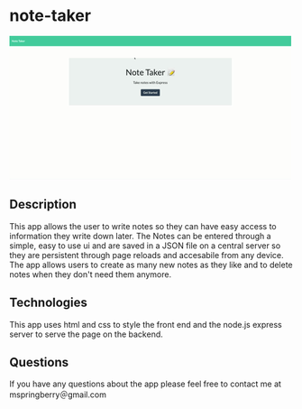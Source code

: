 # note-taker
![example usage](./assets/example_usage.gif)
## Description 
This app allows the user to write notes so they can have easy access to information they write down later. The Notes can be entered through a simple, easy to use ui and are saved in a JSON file on a central server so they are persistent through page reloads and accesabile from any device. The app allows users to create as many new notes as they like and to delete notes when they don't need them anymore.

## Technologies
This app uses html and css to style the front end and the node.js express server to serve the page on the backend.

## Questions
If you have any questions about the app please feel free to contact me at mspringberry＠gmail.com